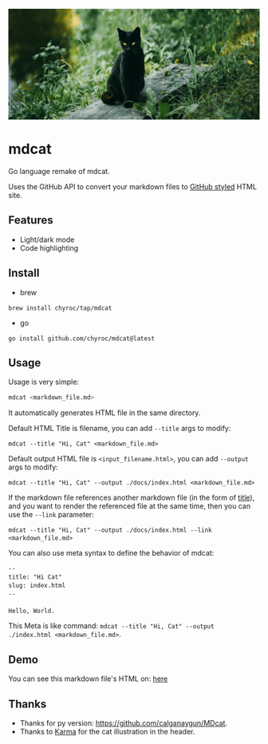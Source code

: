 ![](./static/header.png)

# mdcat

Go language remake of mdcat.

Uses the GitHub API to convert your markdown files to [GitHub styled](https://primer.style/) HTML site.

## Features

- Light/dark mode
- Code highlighting

## Install

- brew

```shell
brew install chyroc/tap/mdcat
```

- go

```shell
go install github.com/chyroc/mdcat@latest
```

## Usage

Usage is very simple:

```sh
mdcat <markdown_file.md>
```

It automatically generates HTML file in the same directory.


Default HTML Title is filename, you can add `--title` args to modify:

```shell
mdcat --title "Hi, Cat" <markdown_file.md>
```

Default output HTML file is `<input_filename.html>`, you can add `--output` args to modify:

```shell
mdcat --title "Hi, Cat" --output ./docs/index.html <markdown_file.md>
```

If the markdown file references another markdown file (in the form of [title](./markdown-file.md)), and you want to render the referenced file at the same time, then you can use the `--link` parameter:

```shell
mdcat --title "Hi, Cat" --output ./docs/index.html --link <markdown_file.md>
```

You can also use meta syntax to define the behavior of mdcat:

```markdown
--
title: "Hi Cat"
slug: index.html
--

Hello, World.
```

This Meta is like command: `mdcat --title "Hi, Cat" --output ./index.html <markdown_file.md>`.

## Demo

You can see this markdown file's HTML on:
[here](https://chyroc.github.io/mdcat)

## Thanks

- Thanks for py version: https://github.com/calganaygun/MDcat.
- Thanks to [Karma](https://www.instagram.com/sanmiyorumamaevet/) for the cat illustration in the header.
